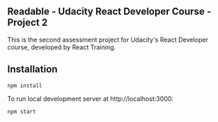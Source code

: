 ## Readable - Udacity React Developer Course - Project 2

This is the second assessment project for Udacity's React Developer course, developed by React Training.

## Installation

```
npm install
```

To run local development server at http://localhost:3000:

```
npm start
```
